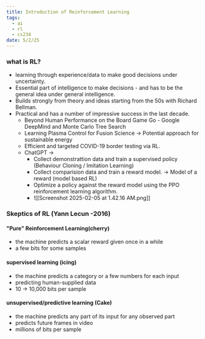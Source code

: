 ```yaml
---
title: Introduction of Reinforcement Learning
tags:
  - ai
  - rl
  - cs234
date: 5/2/25
---
```

### what is RL?
- learning through experience/data to make good decisions under uncertainty.
- Essential part of intelligence to make decisions - and has to be the general idea under general intelligence.
- Builds strongly from theory and ideas starting from the 50s with Richard Bellman.
- Practical and has a number of impressive success in the last decade.
	- Beyond Human Performance on the Board Game Go - Google DeepMind and Monte Carlo Tree Search 
	- Learning Plasma Control for Fusion Science -> Potential approach for sustainable energy 
	- Efficient and targeted COVID-19 border testing via RL.
	- ChatGPT -> 
		- Collect demonstrattion data and train a supervised policy (Behaviour Cloning / Imitation Learning)
		- Collect comparision data and train a reward model. -> Model of a reward (model based RL)
		- Optimize a policy against the reward model using the PPO reinforcement learning algorithm.
		- ![[Screenshot 2025-02-05 at 1.42.16 AM.png]]

### Skeptics of RL (Yann Lecun -2016)
#### "Pure" Reinforcement Learning(cherry)
- the machine predicts a scalar reward given once in a while 
- a few bits for some samples 
#### supervised learning (icing)
- the machine predicts a category or a few numbers for each input
- predicting human-supplied data 
- 10 -> 10,000 bits per sample

#### unsupervised/predictive learning (Cake)
- the machine predicts any part of its input for any observed part
- predicts future frames in video
- millions of bits per sample
